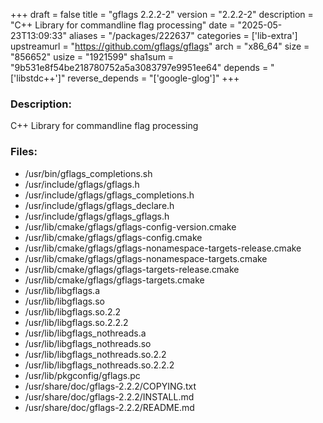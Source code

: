 +++
draft = false
title = "gflags 2.2.2-2"
version = "2.2.2-2"
description = "C++ Library for commandline flag processing"
date = "2025-05-23T13:09:33"
aliases = "/packages/222637"
categories = ['lib-extra']
upstreamurl = "https://github.com/gflags/gflags"
arch = "x86_64"
size = "856652"
usize = "1921599"
sha1sum = "9b531e8f54be218780752a5a3083797e9951ee64"
depends = "['libstdc++']"
reverse_depends = "['google-glog']"
+++
### Description: 
C++ Library for commandline flag processing

### Files: 
* /usr/bin/gflags_completions.sh
* /usr/include/gflags/gflags.h
* /usr/include/gflags/gflags_completions.h
* /usr/include/gflags/gflags_declare.h
* /usr/include/gflags/gflags_gflags.h
* /usr/lib/cmake/gflags/gflags-config-version.cmake
* /usr/lib/cmake/gflags/gflags-config.cmake
* /usr/lib/cmake/gflags/gflags-nonamespace-targets-release.cmake
* /usr/lib/cmake/gflags/gflags-nonamespace-targets.cmake
* /usr/lib/cmake/gflags/gflags-targets-release.cmake
* /usr/lib/cmake/gflags/gflags-targets.cmake
* /usr/lib/libgflags.a
* /usr/lib/libgflags.so
* /usr/lib/libgflags.so.2.2
* /usr/lib/libgflags.so.2.2.2
* /usr/lib/libgflags_nothreads.a
* /usr/lib/libgflags_nothreads.so
* /usr/lib/libgflags_nothreads.so.2.2
* /usr/lib/libgflags_nothreads.so.2.2.2
* /usr/lib/pkgconfig/gflags.pc
* /usr/share/doc/gflags-2.2.2/COPYING.txt
* /usr/share/doc/gflags-2.2.2/INSTALL.md
* /usr/share/doc/gflags-2.2.2/README.md
